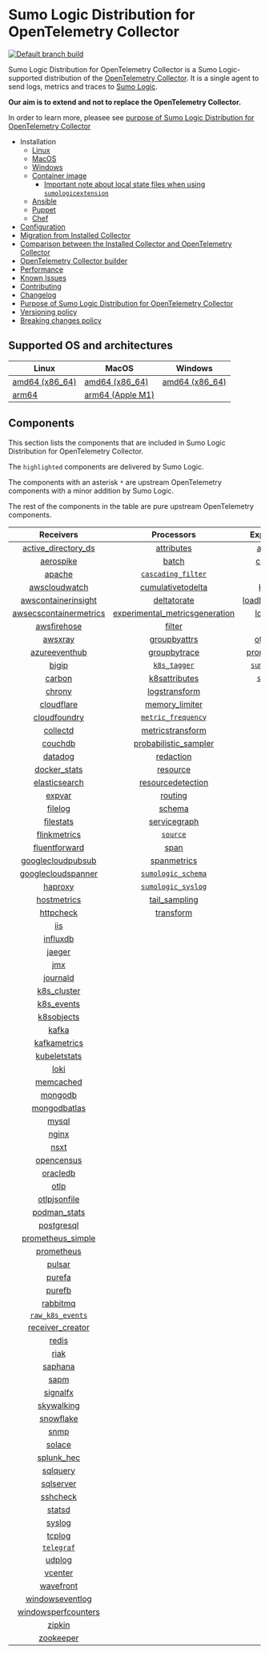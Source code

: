 # Sumo Logic Distribution for OpenTelemetry Collector

[![Default branch build](https://github.com/SumoLogic/sumologic-otel-collector/actions/workflows/dev_builds.yml/badge.svg)](https://github.com/SumoLogic/sumologic-otel-collector/actions/workflows/dev_builds.yml)

Sumo Logic Distribution for OpenTelemetry Collector is a Sumo Logic-supported distribution of the [OpenTelemetry Collector][otc_link].
It is a single agent to send logs, metrics and traces to [Sumo Logic][sumologic].

**Our aim is to extend and not to replace the OpenTelemetry Collector.**

In order to learn more, pleasee see [purpose of Sumo Logic Distribution for OpenTelemetry Collector][purpose]

[otc_link]: https://github.com/open-telemetry/opentelemetry-collector
[sumologic]: https://www.sumologic.com

- Installation
  - [Linux][linux_installation]
  - [MacOS][macos_installation]
  - [Windows][windows_installation]
  - [Container image](/docs/installation.md#container-image)
    - [Important note about local state files when using `sumologicextension`](/docs/installation.md#important-note-about-local-state-files-when-using-sumologicextension)
  - [Ansible](/docs/installation.md#ansible)
  - [Puppet](/docs/installation.md#puppet)
  - [Chef](/docs/installation.md#chef)
- [Configuration](docs/configuration.md)
- [Migration from Installed Collector](docs/migration.md)
- [Comparison between the Installed Collector and OpenTelemetry Collector](docs/comparison.md)
- [OpenTelemetry Collector builder](./otelcolbuilder/README.md)
- [Performance]
- [Known Issues][known issues]
- [Contributing](./CONTRIBUTING.md)
- [Changelog](./CHANGELOG.md)
- [Purpose of Sumo Logic Distribution for OpenTelemetry Collector][purpose]
- [Versioning policy][versioning]
- [Breaking changes policy][breaking]

[linux_installation]: https://help.sumologic.com/docs/send-data/opentelemetry-collector/install-collector-linux/
[macos_installation]: https://help.sumologic.com/docs/send-data/opentelemetry-collector/install-collector-macos/
[windows_installation]: https://help.sumologic.com/docs/send-data/opentelemetry-collector/install-collector-windows/
[performance]: https://help.sumologic.com/docs/send-data/opentelemetry-collector/#performance
[known issues]: https://help.sumologic.com/docs/send-data/opentelemetry-collector/troubleshooting-faq/#known-issues
[purpose]: https://help.sumologic.com/docs/send-data/opentelemetry-collector/sumo-logic-opentelemetry-vs-opentelemetry-upstream-relationship/
[versioning]: https://help.sumologic.com/docs/send-data/opentelemetry-collector/sumo-logic-opentelemetry-vs-opentelemetry-upstream-relationship/#versioning-policy
[breaking]: https://help.sumologic.com/docs/send-data/opentelemetry-collector/sumo-logic-opentelemetry-vs-opentelemetry-upstream-relationship/#versioning-policy

## Supported OS and architectures

| Linux                         | MacOS                         | Windows                     |
|-------------------------------|-------------------------------|-----------------------------|
| [amd64 (x86_64)][linux_amd64] | [amd64 (x86_64)][mac_amd64]   | [amd64 (x86_64)][win_amd64] |
| [arm64][linux_arm64]          | [arm64 (Apple M1)][mac_arm64] |                             |

[linux_amd64]: ./docs/installation.md#linux-on-amd64-x86-64
[linux_arm64]: ./docs/installation.md#linux-on-arm64
[mac_amd64]: ./docs/installation.md#macos-on-amd64-x86-64
[mac_arm64]: ./docs/installation.md#macos-on-arm64-apple-m1-x86-64
[win_amd64]: ./docs/installation.md#windows

## Components

This section lists the components that are included in Sumo Logic Distribution for OpenTelemetry Collector.

The `highlighted` components are delivered by Sumo Logic.

The components with an asterisk `*` are upstream OpenTelemetry components with a minor addition by Sumo Logic.

The rest of the components in the table are pure upstream OpenTelemetry components.

|                        Receivers                         |                          Processors                          |               Exporters                |                  Extensions                  |              Connectors               |
|:--------------------------------------------------------:|:------------------------------------------------------------:|:--------------------------------------:|:--------------------------------------------:|:-------------------------------------:|
|     [active_directory_ds][activedirectorydsreceiver]     |              [attributes][attributesprocessor]               |         [awss3][awss3exporter]         |       [asapclient][asapauthextension]        |      [forward][forwardconnector]      |
|              [aerospike][aerospikereceiver]              |                   [batch][batchprocessor]                    |        [carbon][carbonexporter]        |             [awsproxy][awsproxy]             |        [count][countconnector]        |
|                 [apache][apachereceiver]                 |        [`cascading_filter`][cascadingfilterprocessor]        |          [file][fileexporter]          |       [basicauth][basicauthextension]        | [servicegraph][servicegraphconnector] |
|          [awscloudwatch][awscloudwatchreceiver]          |       [cumulativetodelta][cumulativetodeltaprocessor]        |         [kafka][kafkaexporter]         | [bearertokenauth][bearertokenauthextension]  |  [spanmetrics][spanmetricsconnector]  |
|    [awscontainerinsight][awscontainerinsightreceiver]    |             [deltatorate][deltatorateprocessor]              | [loadbalancing][loadbalancingexporter] |           [db_storage][dbstorage]            |                                       |
| [awsecscontainermetrics][awsecscontainermetricsreceiver] | [experimental_metricsgeneration][metricsgenerationprocessor] |       [logging][loggingexporter]       |      [docker_observer][dockerobserver]       |                                       |
|            [awsfirehose][awsfirehosereceiver]            |                  [filter][filterprocessor]                   |          [otlp][otlpexporter]          |         [ecs_observer][ecsobserver]          |                                       |
|                [awsxray][awsxrayreceiver]                |            [groupbyattrs][groupbyattrsprocessor]             |      [otlphttp][otlphttpexporter]      |     [ecs_task_observer][ecstaskobserver]     |                                       |
|          [azureeventhub][azureeventhubreceiver]          |            [groupbytrace][groupbytraceprocessor]             |    [prometheus][prometheusexporter]    |         [file_storage][filestorage]          |                                       |
|                  [bigip][bigipreceiver]                  |                 [`k8s_tagger`][k8sprocessor]                 |    [`sumologic`][sumologicexporter]    |   [headerssetter][headerssetterextension]    |                                       |
|                 [carbon][carbonreceiver]                 |           [k8sattributes][k8sattributesprocessor]            |       [`syslog`][syslogexporter]       |     [health_check][healthcheckextension]     |                                       |
|                 [chrony][chronyreceiver]                 |           [logstransform][logstransformprocessor]            |                                        |        [host_observer][hostobserver]         |                                       |
|             [cloudflare][cloudflarereceiver]             |           [memory_limiter][memorylimiterprocessor]           |                                        |       [http_forwarder][httpforwarder]        |                                       |
|           [cloudfoundry][cloudfoundryreceiver]           |        [`metric_frequency`][metricfrequencyprocessor]        |                                        | [jaegerremotesampling][jaegerremotesampling] |                                       |
|               [collectd][collectdreceiver]               |        [metricstransform][metricstransformprocessor]         |                                        |         [k8s_observer][k8sobserver]          |                                       |
|                [couchdb][couchdbreceiver]                |    [probabilistic_sampler][probabilisticsamplerprocessor]    |                                        |      [memory_ballast][ballastextension]      |                                       |
|                [datadog][datadogreceiver]                |               [redaction][redactionprocessor]                |                                        |  [oauth2client][oauth2clientauthextension]   |                                       |
|           [docker_stats][dockerstatsreceiver]            |                [resource][resourceprocessor]                 |                                        |          [oidc][oidcauthextension]           |                                       |
|          [elasticsearch][elasticsearchreceiver]          |       [resourcedetection][resourcedetectionprocessor]        |                                        |           [pprof][pprofextension]            |                                       |
|                 [expvar][expvarreceiver]                 |                 [routing][routingprocessor]                  |                                        |       [sigv4auth][sigv4authextension]        |                                       |
|                [filelog][filelogreceiver]                |                  [schema][schemaprocessor]                   |                                        |      [`sumologic`][sumologicextension]       |                                       |
|              [filestats][filestatsreceiver]              |            [servicegraph][servicegraphprocessor]             |                                        |          [zpages][zpagesextension]           |                                       |
|           [flinkmetrics][flinkmetricsreceiver]           |                 [`source`][sourceprocessor]                  |                                        |                                              |                                       |
|          [fluentforward][fluentforwardreceiver]          |                    [span][spanprocessor]                     |                                        |                                              |                                       |
|      [googlecloudpubsub][googlecloudpubsubreceiver]      |             [spanmetrics][spanmetricsprocessor]              |                                        |                                              |                                       |
|     [googlecloudspanner][googlecloudspannerreceiver]     |        [`sumologic_schema`][sumologicschemaprocessor]        |                                        |                                              |                                       |
|                [haproxy][haproxyreceiver]                |        [`sumologic_syslog`][sumologicsyslogprocessor]        |                                        |                                              |                                       |
|            [hostmetrics][hostmetricsreceiver]            |            [tail_sampling][tailsamplingprocessor]            |                                        |                                              |                                       |
|              [httpcheck][httpcheckreceiver]              |               [transform][transformprocessor]                |                                        |                                              |                                       |
|                    [iis][iisreceiver]                    |                                                              |                                        |                                              |                                       |
|               [influxdb][influxdbreceiver]               |                                                              |                                        |                                              |                                       |
|                 [jaeger][jaegerreceiver]                 |                                                              |                                        |                                              |                                       |
|                    [jmx][jmxreceiver]                    |                                                              |                                        |                                              |                                       |
|               [journald][journaldreceiver]               |                                                              |                                        |                                              |                                       |
|            [k8s_cluster][k8sclusterreceiver]             |                                                              |                                        |                                              |                                       |
|             [k8s_events][k8seventsreceiver]              |                                                              |                                        |                                              |                                       |
|             [k8sobjects][k8sobjectsreceiver]             |                                                              |                                        |                                              |                                       |
|                  [kafka][kafkareceiver]                  |                                                              |                                        |                                              |                                       |
|           [kafkametrics][kafkametricsreceiver]           |                                                              |                                        |                                              |                                       |
|           [kubeletstats][kubeletstatsreceiver]           |                                                              |                                        |                                              |                                       |
|                   [loki][lokireceiver]                   |                                                              |                                        |                                              |                                       |
|              [memcached][memcachedreceiver]              |                                                              |                                        |                                              |                                       |
|                [mongodb][mongodbreceiver]                |                                                              |                                        |                                              |                                       |
|           [mongodbatlas][mongodbatlasreceiver]           |                                                              |                                        |                                              |                                       |
|                  [mysql][mysqlreceiver]                  |                                                              |                                        |                                              |                                       |
|                  [nginx][nginxreceiver]                  |                                                              |                                        |                                              |                                       |
|                   [nsxt][nsxtreceiver]                   |                                                              |                                        |                                              |                                       |
|             [opencensus][opencensusreceiver]             |                                                              |                                        |                                              |                                       |
|               [oracledb][oracledbreceiver]               |                                                              |                                        |                                              |                                       |
|                   [otlp][otlpreceiver]                   |                                                              |                                        |                                              |                                       |
|           [otlpjsonfile][otlpjsonfilereceiver]           |                                                              |                                        |                                              |                                       |
|              [podman_stats][podmanreceiver]              |                                                              |                                        |                                              |                                       |
|             [postgresql][postgresqlreceiver]             |                                                              |                                        |                                              |                                       |
|      [prometheus_simple][simpleprometheusreceiver]       |                                                              |                                        |                                              |                                       |
|             [prometheus][prometheusreceiver]             |                                                              |                                        |                                              |                                       |
|                 [pulsar][pulsarreceiver]                 |                                                              |                                        |                                              |                                       |
|                 [purefa][purefareceiver]                 |                                                              |                                        |                                              |                                       |
|                 [purefb][purefbreceiver]                 |                                                              |                                        |                                              |                                       |
|               [rabbitmq][rabbitmqreceiver]               |                                                              |                                        |                                              |                                       |
|         [`raw_k8s_events`][rawk8seventsreceiver]         |                                                              |                                        |                                              |                                       |
|           [receiver_creator][receivercreator]            |                                                              |                                        |                                              |                                       |
|                  [redis][redisreceiver]                  |                                                              |                                        |                                              |                                       |
|                   [riak][riakreceiver]                   |                                                              |                                        |                                              |                                       |
|                [saphana][saphanareceiver]                |                                                              |                                        |                                              |                                       |
|                   [sapm][sapmreceiver]                   |                                                              |                                        |                                              |                                       |
|               [signalfx][signalfxreceiver]               |                                                              |                                        |                                              |                                       |
|             [skywalking][skywalkingreceiver]             |                                                              |                                        |                                              |                                       |
|              [snowflake][snowflakereceiver]              |                                                              |                                        |                                              |                                       |
|                   [snmp][snmpreceiver]                   |                                                              |                                        |                                              |                                       |
|                 [solace][solacereceiver]                 |                                                              |                                        |                                              |                                       |
|             [splunk_hec][splunkhecreceiver]              |                                                              |                                        |                                              |                                       |
|               [sqlquery][sqlqueryreceiver]               |                                                              |                                        |                                              |                                       |
|              [sqlserver][sqlserverreceiver]              |                                                              |                                        |                                              |                                       |
|               [sshcheck][sshcheckreceiver]               |                                                              |                                        |                                              |                                       |
|                 [statsd][statsdreceiver]                 |                                                              |                                        |                                              |                                       |
|                 [syslog][syslogreceiver]                 |                                                              |                                        |                                              |                                       |
|                 [tcplog][tcplogreceiver]                 |                                                              |                                        |                                              |                                       |
|              [`telegraf`][telegrafreceiver]              |                                                              |                                        |                                              |                                       |
|                 [udplog][udplogreceiver]                 |                                                              |                                        |                                              |                                       |
|                [vcenter][vcenterreceiver]                |                                                              |                                        |                                              |                                       |
|              [wavefront][wavefrontreceiver]              |                                                              |                                        |                                              |                                       |
|        [windowseventlog][windowseventlogreceiver]        |                                                              |                                        |                                              |                                       |
|    [windowsperfcounters][windowsperfcountersreceiver]    |                                                              |                                        |                                              |                                       |
|                 [zipkin][zipkinreceiver]                 |                                                              |                                        |                                              |                                       |
|              [zookeeper][zookeeperreceiver]              |                                                              |                                        |                                              |                                       |

[activedirectorydsreceiver]: https://github.com/open-telemetry/opentelemetry-collector-contrib/tree/v0.82.0/receiver/activedirectorydsreceiver
[aerospikereceiver]: https://github.com/open-telemetry/opentelemetry-collector-contrib/tree/v0.82.0/receiver/aerospikereceiver
[apachereceiver]: https://github.com/open-telemetry/opentelemetry-collector-contrib/tree/v0.82.0/receiver/apachereceiver
[awscloudwatchreceiver]: https://github.com/open-telemetry/opentelemetry-collector-contrib/tree/v0.82.0/receiver/awscloudwatchreceiver
[awscontainerinsightreceiver]: https://github.com/open-telemetry/opentelemetry-collector-contrib/tree/v0.82.0/receiver/awscontainerinsightreceiver
[awsecscontainermetricsreceiver]: https://github.com/open-telemetry/opentelemetry-collector-contrib/tree/v0.82.0/receiver/awsecscontainermetricsreceiver
[awsfirehosereceiver]: https://github.com/open-telemetry/opentelemetry-collector-contrib/tree/v0.82.0/receiver/awsfirehosereceiver
[awsxrayreceiver]: https://github.com/open-telemetry/opentelemetry-collector-contrib/tree/v0.82.0/receiver/awsxrayreceiver
[azureeventhubreceiver]: https://github.com/open-telemetry/opentelemetry-collector-contrib/tree/v0.82.0/receiver/azureeventhubreceiver
[bigipreceiver]: https://github.com/open-telemetry/opentelemetry-collector-contrib/tree/v0.82.0/receiver/bigipreceiver
[carbonreceiver]: https://github.com/open-telemetry/opentelemetry-collector-contrib/tree/v0.82.0/receiver/carbonreceiver
[chronyreceiver]: https://github.com/open-telemetry/opentelemetry-collector-contrib/tree/v0.82.0/receiver/chronyreceiver
[cloudfoundryreceiver]: https://github.com/open-telemetry/opentelemetry-collector-contrib/tree/v0.82.0/receiver/cloudfoundryreceiver
[cloudflarereceiver]: https://github.com/open-telemetry/opentelemetry-collector-contrib/tree/v0.82.0/receiver/cloudflarereceiver
[collectdreceiver]: https://github.com/open-telemetry/opentelemetry-collector-contrib/tree/v0.82.0/receiver/collectdreceiver
[couchdbreceiver]: https://github.com/open-telemetry/opentelemetry-collector-contrib/tree/v0.82.0/receiver/couchdbreceiver
[datadogreceiver]: https://github.com/open-telemetry/opentelemetry-collector-contrib/tree/v0.82.0/receiver/datadogreceiver
[dockerstatsreceiver]: https://github.com/open-telemetry/opentelemetry-collector-contrib/tree/v0.82.0/receiver/dockerstatsreceiver
[elasticsearchreceiver]: https://github.com/open-telemetry/opentelemetry-collector-contrib/tree/v0.82.0/receiver/elasticsearchreceiver
[expvarreceiver]: https://github.com/open-telemetry/opentelemetry-collector-contrib/tree/v0.82.0/receiver/expvarreceiver
[filelogreceiver]: https://github.com/open-telemetry/opentelemetry-collector-contrib/tree/v0.82.0/receiver/filelogreceiver
[filestatsreceiver]: https://github.com/open-telemetry/opentelemetry-collector-contrib/tree/v0.82.0/receiver/filestatsreceiver
[flinkmetricsreceiver]: https://github.com/open-telemetry/opentelemetry-collector-contrib/tree/v0.82.0/receiver/flinkmetricsreceiver
[fluentforwardreceiver]: https://github.com/open-telemetry/opentelemetry-collector-contrib/tree/v0.82.0/receiver/fluentforwardreceiver
[googlecloudpubsubreceiver]: https://github.com/open-telemetry/opentelemetry-collector-contrib/tree/v0.82.0/receiver/googlecloudpubsubreceiver
[googlecloudspannerreceiver]: https://github.com/open-telemetry/opentelemetry-collector-contrib/tree/v0.82.0/receiver/googlecloudspannerreceiver
[haproxyreceiver]: https://github.com/open-telemetry/opentelemetry-collector-contrib/tree/v0.82.0/receiver/haproxyreceiver
[hostmetricsreceiver]: https://github.com/open-telemetry/opentelemetry-collector-contrib/tree/v0.82.0/receiver/hostmetricsreceiver
[httpcheckreceiver]: https://github.com/open-telemetry/opentelemetry-collector-contrib/tree/v0.82.0/receiver/httpcheckreceiver
[iisreceiver]: https://github.com/open-telemetry/opentelemetry-collector-contrib/tree/v0.82.0/receiver/iisreceiver
[influxdbreceiver]: https://github.com/open-telemetry/opentelemetry-collector-contrib/tree/v0.82.0/receiver/influxdbreceiver
[jaegerreceiver]: https://github.com/open-telemetry/opentelemetry-collector-contrib/tree/v0.82.0/receiver/jaegerreceiver
[jmxreceiver]: https://github.com/open-telemetry/opentelemetry-collector-contrib/tree/v0.82.0/receiver/jmxreceiver
[journaldreceiver]: https://github.com/open-telemetry/opentelemetry-collector-contrib/tree/v0.82.0/receiver/journaldreceiver
[k8sclusterreceiver]: https://github.com/open-telemetry/opentelemetry-collector-contrib/tree/v0.82.0/receiver/k8sclusterreceiver
[k8seventsreceiver]: https://github.com/open-telemetry/opentelemetry-collector-contrib/tree/v0.82.0/receiver/k8seventsreceiver
[k8sobjectsreceiver]: https://github.com/open-telemetry/opentelemetry-collector-contrib/tree/v0.82.0/receiver/k8sobjectsreceiver
[kafkareceiver]: https://github.com/open-telemetry/opentelemetry-collector-contrib/tree/v0.82.0/receiver/kafkareceiver
[kafkametricsreceiver]: https://github.com/open-telemetry/opentelemetry-collector-contrib/tree/v0.82.0/receiver/kafkametricsreceiver
[kubeletstatsreceiver]: https://github.com/open-telemetry/opentelemetry-collector-contrib/tree/v0.82.0/receiver/kubeletstatsreceiver
[lokireceiver]: https://github.com/open-telemetry/opentelemetry-collector-contrib/tree/v0.82.0/receiver/lokireceiver
[memcachedreceiver]: https://github.com/open-telemetry/opentelemetry-collector-contrib/tree/v0.82.0/receiver/memcachedreceiver
[mongodbreceiver]: https://github.com/open-telemetry/opentelemetry-collector-contrib/tree/v0.82.0/receiver/mongodbreceiver
[mongodbatlasreceiver]: https://github.com/open-telemetry/opentelemetry-collector-contrib/tree/v0.82.0/receiver/mongodbatlasreceiver
[mysqlreceiver]: https://github.com/open-telemetry/opentelemetry-collector-contrib/tree/v0.82.0/receiver/mysqlreceiver
[nginxreceiver]: https://github.com/open-telemetry/opentelemetry-collector-contrib/tree/v0.82.0/receiver/nginxreceiver
[nsxtreceiver]: https://github.com/open-telemetry/opentelemetry-collector-contrib/tree/v0.82.0/receiver/nsxtreceiver
[opencensusreceiver]: https://github.com/open-telemetry/opentelemetry-collector-contrib/tree/v0.82.0/receiver/opencensusreceiver
[oracledbreceiver]: https://github.com/open-telemetry/opentelemetry-collector-contrib/tree/v0.82.0/receiver/oracledbreceiver
[otlpreceiver]: https://github.com/open-telemetry/opentelemetry-collector/tree/v0.82.0/receiver/otlpreceiver
[otlpjsonfilereceiver]: https://github.com/open-telemetry/opentelemetry-collector-contrib/tree/v0.82.0/receiver/otlpjsonfilereceiver
[podmanreceiver]: https://github.com/open-telemetry/opentelemetry-collector-contrib/tree/v0.82.0/receiver/podmanreceiver
[postgresqlreceiver]: https://github.com/open-telemetry/opentelemetry-collector-contrib/tree/v0.82.0/receiver/postgresqlreceiver
[simpleprometheusreceiver]: https://github.com/open-telemetry/opentelemetry-collector-contrib/tree/v0.82.0/receiver/simpleprometheusreceiver
[prometheusreceiver]: https://github.com/open-telemetry/opentelemetry-collector-contrib/tree/v0.82.0/receiver/prometheusreceiver
[pulsarreceiver]: https://github.com/open-telemetry/opentelemetry-collector-contrib/tree/v0.82.0/receiver/pulsarreceiver
[purefareceiver]: https://github.com/open-telemetry/opentelemetry-collector-contrib/tree/v0.82.0/receiver/purefareceiver
[purefbreceiver]: https://github.com/open-telemetry/opentelemetry-collector-contrib/tree/v0.82.0/receiver/purefbreceiver
[rabbitmqreceiver]: https://github.com/open-telemetry/opentelemetry-collector-contrib/tree/v0.82.0/receiver/rabbitmqreceiver
[rawk8seventsreceiver]: ./pkg/receiver/rawk8seventsreceiver
[receivercreator]: https://github.com/open-telemetry/opentelemetry-collector-contrib/tree/v0.82.0/receiver/receivercreator
[redisreceiver]: https://github.com/open-telemetry/opentelemetry-collector-contrib/tree/v0.82.0/receiver/redisreceiver
[riakreceiver]: https://github.com/open-telemetry/opentelemetry-collector-contrib/tree/v0.82.0/receiver/riakreceiver
[saphanareceiver]: https://github.com/open-telemetry/opentelemetry-collector-contrib/tree/v0.82.0/receiver/saphanareceiver
[sapmreceiver]: https://github.com/open-telemetry/opentelemetry-collector-contrib/tree/v0.82.0/receiver/sapmreceiver
[signalfxreceiver]: https://github.com/open-telemetry/opentelemetry-collector-contrib/tree/v0.82.0/receiver/signalfxreceiver
[skywalkingreceiver]: https://github.com/open-telemetry/opentelemetry-collector-contrib/tree/v0.82.0/receiver/skywalkingreceiver
[snmpreceiver]: https://github.com/open-telemetry/opentelemetry-collector-contrib/tree/v0.82.0/receiver/snmpreceiver
[snowflakereceiver]: https://github.com/open-telemetry/opentelemetry-collector-contrib/tree/v0.82.0/receiver/snowflakereceiver
[solacereceiver]: https://github.com/open-telemetry/opentelemetry-collector-contrib/tree/v0.82.0/receiver/solacereceiver
[splunkhecreceiver]: https://github.com/open-telemetry/opentelemetry-collector-contrib/tree/v0.82.0/receiver/splunkhecreceiver
[sqlqueryreceiver]: https://github.com/dmolenda-sumo/opentelemetry-collector-contrib/tree/sqlquery-receiver-add-logs-v0.78.0/receiver/sqlqueryreceiver
[sqlserverreceiver]: https://github.com/open-telemetry/opentelemetry-collector-contrib/tree/v0.82.0/receiver/sqlserverreceiver
[sshcheckreceiver]: https://github.com/open-telemetry/opentelemetry-collector-contrib/tree/v0.82.0/receiver/sshcheckreceiver
[statsdreceiver]: https://github.com/open-telemetry/opentelemetry-collector-contrib/tree/v0.82.0/receiver/statsdreceiver
[syslogreceiver]: https://github.com/open-telemetry/opentelemetry-collector-contrib/tree/v0.82.0/receiver/syslogreceiver
[tcplogreceiver]: https://github.com/open-telemetry/opentelemetry-collector-contrib/tree/v0.82.0/receiver/tcplogreceiver
[telegrafreceiver]: ./pkg/receiver/telegrafreceiver
[udplogreceiver]: https://github.com/open-telemetry/opentelemetry-collector-contrib/tree/v0.82.0/receiver/udplogreceiver
[vcenterreceiver]: https://github.com/open-telemetry/opentelemetry-collector-contrib/tree/v0.82.0/receiver/vcenterreceiver
[wavefrontreceiver]: https://github.com/open-telemetry/opentelemetry-collector-contrib/tree/v0.82.0/receiver/wavefrontreceiver
[windowseventlogreceiver]: https://github.com/open-telemetry/opentelemetry-collector-contrib/tree/v0.82.0/receiver/windowseventlogreceiver
[windowsperfcountersreceiver]: https://github.com/open-telemetry/opentelemetry-collector-contrib/tree/v0.82.0/receiver/windowsperfcountersreceiver
[zipkinreceiver]: https://github.com/open-telemetry/opentelemetry-collector-contrib/tree/v0.82.0/receiver/zipkinreceiver
[zookeeperreceiver]: https://github.com/open-telemetry/opentelemetry-collector-contrib/tree/v0.82.0/receiver/zookeeperreceiver

[attributesprocessor]: https://github.com/open-telemetry/opentelemetry-collector-contrib/tree/v0.82.0/processor/attributesprocessor
[batchprocessor]: https://github.com/open-telemetry/opentelemetry-collector/tree/v0.82.0/processor/batchprocessor
[cascadingfilterprocessor]: ./pkg/processor/cascadingfilterprocessor
[cumulativetodeltaprocessor]: https://github.com/open-telemetry/opentelemetry-collector-contrib/tree/v0.82.0/processor/cumulativetodeltaprocessor
[deltatorateprocessor]: https://github.com/open-telemetry/opentelemetry-collector-contrib/tree/v0.82.0/processor/deltatorateprocessor
[metricsgenerationprocessor]: https://github.com/open-telemetry/opentelemetry-collector-contrib/tree/v0.82.0/processor/metricsgenerationprocessor
[filterprocessor]: https://github.com/open-telemetry/opentelemetry-collector-contrib/tree/v0.82.0/processor/filterprocessor
[groupbyattrsprocessor]: https://github.com/open-telemetry/opentelemetry-collector-contrib/tree/v0.82.0/processor/groupbyattrsprocessor
[groupbytraceprocessor]: https://github.com/open-telemetry/opentelemetry-collector-contrib/tree/v0.82.0/processor/groupbytraceprocessor
[k8sprocessor]: ./pkg/processor/k8sprocessor
[k8sattributesprocessor]: https://github.com/open-telemetry/opentelemetry-collector-contrib/tree/v0.82.0/processor/k8sattributesprocessor
[logstransformprocessor]: https://github.com/open-telemetry/opentelemetry-collector-contrib/tree/v0.82.0/processor/logstransformprocessor
[memorylimiterprocessor]: https://github.com/open-telemetry/opentelemetry-collector/tree/v0.82.0/processor/memorylimiterprocessor
[metricfrequencyprocessor]: ./pkg/processor/metricfrequencyprocessor
[metricstransformprocessor]: https://github.com/open-telemetry/opentelemetry-collector-contrib/tree/v0.82.0/processor/metricstransformprocessor
[probabilisticsamplerprocessor]: https://github.com/open-telemetry/opentelemetry-collector-contrib/tree/v0.82.0/processor/probabilisticsamplerprocessor
[redactionprocessor]: https://github.com/open-telemetry/opentelemetry-collector-contrib/tree/v0.82.0/processor/redactionprocessor
[resourceprocessor]: https://github.com/open-telemetry/opentelemetry-collector-contrib/tree/v0.82.0/processor/resourceprocessor
[resourcedetectionprocessor]: https://github.com/open-telemetry/opentelemetry-collector-contrib/tree/v0.82.0/processor/resourcedetectionprocessor
[routingprocessor]: https://github.com/open-telemetry/opentelemetry-collector-contrib/tree/v0.82.0/processor/routingprocessor
[schemaprocessor]: https://github.com/open-telemetry/opentelemetry-collector-contrib/tree/v0.82.0/processor/schemaprocessor
[servicegraphprocessor]: https://github.com/open-telemetry/opentelemetry-collector-contrib/tree/v0.82.0/processor/servicegraphprocessor
[sourceprocessor]: ./pkg/processor/sourceprocessor
[spanprocessor]: https://github.com/open-telemetry/opentelemetry-collector-contrib/tree/v0.82.0/processor/spanprocessor
[spanmetricsprocessor]: https://github.com/open-telemetry/opentelemetry-collector-contrib/tree/v0.82.0/processor/spanmetricsprocessor
[sumologicschemaprocessor]: ./pkg/processor/sumologicschemaprocessor
[sumologicsyslogprocessor]: ./pkg/processor/sumologicsyslogprocessor
[tailsamplingprocessor]: https://github.com/open-telemetry/opentelemetry-collector-contrib/tree/v0.82.0/processor/tailsamplingprocessor
[transformprocessor]: https://github.com/open-telemetry/opentelemetry-collector-contrib/tree/v0.82.0/processor/transformprocessor

[awss3exporter]: https://github.com/open-telemetry/opentelemetry-collector-contrib/tree/v0.82.0/exporter/awss3exporter
[carbonexporter]: https://github.com/open-telemetry/opentelemetry-collector-contrib/tree/v0.82.0/exporter/carbonexporter
[fileexporter]: https://github.com/open-telemetry/opentelemetry-collector-contrib/tree/v0.82.0/exporter/fileexporter
[kafkaexporter]: https://github.com/open-telemetry/opentelemetry-collector-contrib/tree/v0.82.0/exporter/kafkaexporter
[loadbalancingexporter]: https://github.com/open-telemetry/opentelemetry-collector-contrib/tree/v0.82.0/exporter/loadbalancingexporter
[loggingexporter]: https://github.com/open-telemetry/opentelemetry-collector/tree/v0.82.0/exporter/loggingexporter
[otlpexporter]: https://github.com/open-telemetry/opentelemetry-collector/tree/v0.82.0/exporter/otlpexporter
[otlphttpexporter]: https://github.com/open-telemetry/opentelemetry-collector/tree/v0.82.0/exporter/otlphttpexporter
[prometheusexporter]: https://github.com/open-telemetry/opentelemetry-collector-contrib/tree/v0.82.0/exporter/prometheusexporter
[sumologicexporter]: ./pkg/exporter/sumologicexporter
[syslogexporter]: ./pkg/exporter/syslogexporter

[asapauthextension]: https://github.com/open-telemetry/opentelemetry-collector-contrib/tree/v0.82.0/extension/asapauthextension
[awsproxy]: https://github.com/open-telemetry/opentelemetry-collector-contrib/tree/v0.82.0/extension/awsproxy
[basicauthextension]: https://github.com/open-telemetry/opentelemetry-collector-contrib/tree/v0.82.0/extension/basicauthextension
[bearertokenauthextension]: https://github.com/open-telemetry/opentelemetry-collector-contrib/tree/v0.82.0/extension/bearertokenauthextension
[dbstorage]: https://github.com/open-telemetry/opentelemetry-collector-contrib/tree/v0.82.0/extension/storage/dbstorage
[dockerobserver]: https://github.com/open-telemetry/opentelemetry-collector-contrib/tree/v0.82.0/extension/observer/dockerobserver
[ecsobserver]: https://github.com/open-telemetry/opentelemetry-collector-contrib/tree/v0.82.0/extension/observer/ecsobserver
[ecstaskobserver]: https://github.com/open-telemetry/opentelemetry-collector-contrib/tree/v0.82.0/extension/observer/ecstaskobserver
[filestorage]: https://github.com/open-telemetry/opentelemetry-collector-contrib/tree/v0.82.0/extension/storage/filestorage
[headerssetterextension]: https://github.com/open-telemetry/opentelemetry-collector-contrib/tree/v0.82.0/extension/headerssetterextension
[healthcheckextension]: https://github.com/open-telemetry/opentelemetry-collector-contrib/tree/v0.82.0/extension/healthcheckextension
[hostobserver]: https://github.com/open-telemetry/opentelemetry-collector-contrib/tree/v0.82.0/extension/observer/hostobserver
[httpforwarder]: https://github.com/open-telemetry/opentelemetry-collector-contrib/tree/v0.82.0/extension/httpforwarder
[jaegerremotesampling]: https://github.com/open-telemetry/opentelemetry-collector-contrib/tree/v0.82.0/extension/jaegerremotesampling
[k8sobserver]: https://github.com/open-telemetry/opentelemetry-collector-contrib/tree/v0.82.0/extension/observer/k8sobserver
[ballastextension]: https://github.com/open-telemetry/opentelemetry-collector/tree/v0.82.0/extension/ballastextension
[oauth2clientauthextension]: https://github.com/open-telemetry/opentelemetry-collector-contrib/tree/v0.82.0/extension/oauth2clientauthextension
[oidcauthextension]: https://github.com/open-telemetry/opentelemetry-collector-contrib/tree/v0.82.0/extension/oidcauthextension
[pprofextension]: https://github.com/open-telemetry/opentelemetry-collector-contrib/tree/v0.82.0/extension/pprofextension
[sigv4authextension]: https://github.com/open-telemetry/opentelemetry-collector-contrib/tree/v0.82.0/extension/sigv4authextension
[sumologicextension]: ./pkg/extension/sumologicextension
[zpagesextension]: https://github.com/open-telemetry/opentelemetry-collector/tree/v0.82.0/extension/zpagesextension

[forwardconnector]: https://github.com/open-telemetry/opentelemetry-collector/tree/v0.82.0/connector/forwardconnector
[countconnector]: https://github.com/open-telemetry/opentelemetry-collector-contrib/tree/v0.82.0/connector/countconnector
[servicegraphconnector]: https://github.com/open-telemetry/opentelemetry-collector-contrib/tree/v0.82.0/connector/servicegraphconnector
[spanmetricsconnector]: https://github.com/open-telemetry/opentelemetry-collector-contrib/tree/v0.82.0/connector/spanmetricsconnector
